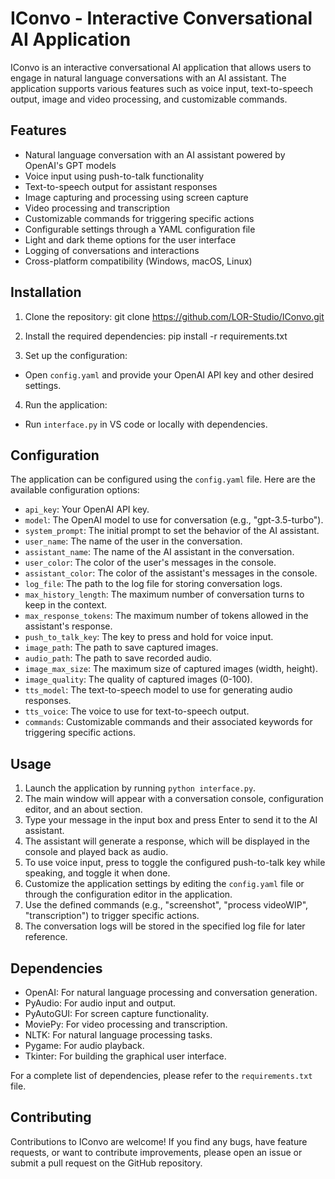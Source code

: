 # IConvo - Interactive Conversational AI Application

IConvo is an interactive conversational AI application that allows users to engage in natural language conversations with an AI assistant. The application supports various features such as voice input, text-to-speech output, image and video processing, and customizable commands.

## Features

- Natural language conversation with an AI assistant powered by OpenAI's GPT models
- Voice input using push-to-talk functionality
- Text-to-speech output for assistant responses
- Image capturing and processing using screen capture
- Video processing and transcription
- Customizable commands for triggering specific actions
- Configurable settings through a YAML configuration file
- Light and dark theme options for the user interface
- Logging of conversations and interactions
- Cross-platform compatibility (Windows, macOS, Linux)

## Installation

1. Clone the repository:
git clone https://github.com/LOR-Studio/IConvo.git

2. Install the required dependencies:
pip install -r requirements.txt

3. Set up the configuration:
- Open `config.yaml` and provide your OpenAI API key and other desired settings.

4. Run the application:
- Run `interface.py` in VS code or locally with dependencies.

## Configuration

The application can be configured using the `config.yaml` file. Here are the available configuration options:

- `api_key`: Your OpenAI API key.
- `model`: The OpenAI model to use for conversation (e.g., "gpt-3.5-turbo").
- `system_prompt`: The initial prompt to set the behavior of the AI assistant.
- `user_name`: The name of the user in the conversation.
- `assistant_name`: The name of the AI assistant in the conversation.
- `user_color`: The color of the user's messages in the console.
- `assistant_color`: The color of the assistant's messages in the console.
- `log_file`: The path to the log file for storing conversation logs.
- `max_history_length`: The maximum number of conversation turns to keep in the context.
- `max_response_tokens`: The maximum number of tokens allowed in the assistant's response.
- `push_to_talk_key`: The key to press and hold for voice input.
- `image_path`: The path to save captured images.
- `audio_path`: The path to save recorded audio.
- `image_max_size`: The maximum size of captured images (width, height).
- `image_quality`: The quality of captured images (0-100).
- `tts_model`: The text-to-speech model to use for generating audio responses.
- `tts_voice`: The voice to use for text-to-speech output.
- `commands`: Customizable commands and their associated keywords for triggering specific actions.

## Usage

1. Launch the application by running `python interface.py`.
2. The main window will appear with a conversation console, configuration editor, and an about section.
3. Type your message in the input box and press Enter to send it to the AI assistant.
4. The assistant will generate a response, which will be displayed in the console and played back as audio.
5. To use voice input, press to toggle the configured push-to-talk key while speaking, and toggle it when done.
6. Customize the application settings by editing the `config.yaml` file or through the configuration editor in the application.
7. Use the defined commands (e.g., "screenshot", "process videoWIP", "transcription") to trigger specific actions.
8. The conversation logs will be stored in the specified log file for later reference.

## Dependencies

- OpenAI: For natural language processing and conversation generation.
- PyAudio: For audio input and output.
- PyAutoGUI: For screen capture functionality.
- MoviePy: For video processing and transcription.
- NLTK: For natural language processing tasks.
- Pygame: For audio playback.
- Tkinter: For building the graphical user interface.

For a complete list of dependencies, please refer to the `requirements.txt` file.

## Contributing

Contributions to IConvo are welcome! If you find any bugs, have feature requests, or want to contribute improvements, please open an issue or submit a pull request on the GitHub repository.